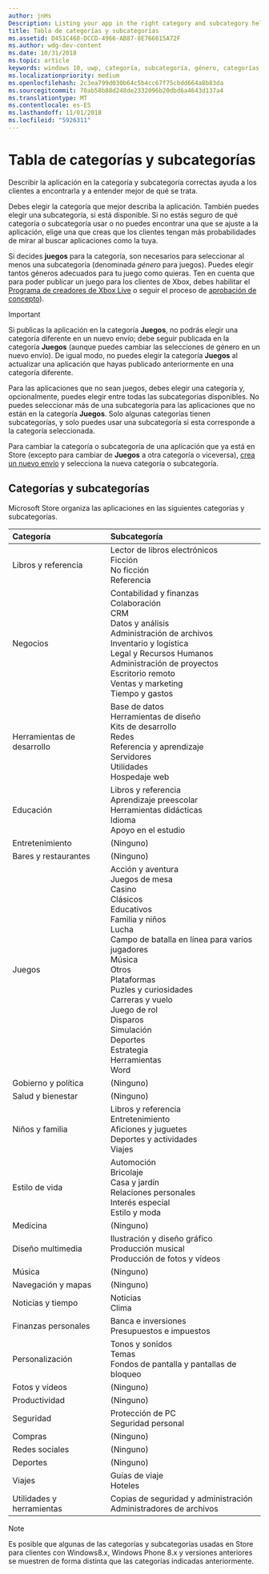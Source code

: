 ```yaml
---
author: jnHs
Description: Listing your app in the right category and subcategory helps customers find your app and understand more about it.
title: Tabla de categorías y subcategorías
ms.assetid: D451C468-DCCD-4966-AB87-8E766615A72F
ms.author: wdg-dev-content
ms.date: 10/31/2018
ms.topic: article
keywords: windows 10, uwp, categoría, subcategoría, género, categorías, géneros
ms.localizationpriority: medium
ms.openlocfilehash: 2c3ea799d030b64c5b4cc67f75cbdd664a8b83da
ms.sourcegitcommit: 70ab58b88d248de2332096b20dbd6a4643d137a4
ms.translationtype: MT
ms.contentlocale: es-ES
ms.lasthandoff: 11/01/2018
ms.locfileid: "5926311"
---
```

# <a name="category-and-subcategory-table"></a>Tabla de categorías y subcategorías


Describir la aplicación en la categoría y subcategoría correctas ayuda a los clientes a encontrarla y a entender mejor de qué se trata.

Debes elegir la categoría que mejor describa la aplicación. También puedes elegir una subcategoría, si está disponible. Si no estás seguro de qué categoría o subcategoría usar o no puedes encontrar una que se ajuste a la aplicación, elige una que creas que los clientes tengan más probabilidades de mirar al buscar aplicaciones como la tuya.

Si decides **juegos** para la categoría, son necesarios para seleccionar al menos una subcategoría (denominada *género* para juegos). Puedes elegir tantos géneros adecuados para tu juego como quieras. Ten en cuenta que para poder publicar un juego para los clientes de Xbox, debes habilitar el [Programa de creadores de Xbox Live](../xbox-live/get-started-with-creators/get-started-with-xbox-live-creators.md) o seguir el proceso de [aprobación de concepto](../gaming/concept-approval.md)). 

> [!IMPORTANT] 
> Si publicas la aplicación en la categoría **Juegos**, no podrás elegir una categoría diferente en un nuevo envío; debe seguir publicada en la categoría **Juegos** (aunque puedes cambiar las selecciones de género en un nuevo envío). De igual modo, no puedes elegir la categoría **Juegos** al actualizar una aplicación que hayas publicado anteriormente en una categoría diferente.

Para las aplicaciones que no sean juegos, debes elegir una categoría y, opcionalmente, puedes elegir entre todas las subcategorías disponibles. No puedes seleccionar más de una subcategoría para las aplicaciones que no están en la categoría **Juegos**. Solo algunas categorías tienen subcategorías, y solo puedes usar una subcategoría si esta corresponde a la categoría seleccionada.

Para cambiar la categoría o subcategoría de una aplicación que ya está en Store (excepto para cambiar de **Juegos** a otra categoría o viceversa), [crea un nuevo envío](app-submissions.md) y selecciona la nueva categoría o subcategoría.

## <a name="categories-and-subcategories"></a>Categorías y subcategorías

Microsoft Store organiza las aplicaciones en las siguientes categorías y subcategorías.

<table>
    <thead>
    <tr class="header">
    <th align="left">Categoría</th>
    <th align="left">Subcategoría</th>
    </tr>
    </thead>
    <tbody>
<tr>
    <td>Libros y referencia</td>
    <td>Lector de libros electrónicos <br> Ficción <br> No ficción <br> Referencia</td>
  </tr>
  <tr>
    <td>Negocios</td>
    <td>Contabilidad y finanzas <br> Colaboración <br> CRM <br> Datos y análisis <br> Administración de archivos <br> Inventario y logística <br> Legal y Recursos Humanos <br> Administración de proyectos <br> Escritorio remoto <br> Ventas y marketing <br> Tiempo y gastos</td>
  </tr>
  <tr>
    <td>Herramientas de desarrollo</td>
    <td>Base de datos <br> Herramientas de diseño <br> Kits de desarrollo <br> Redes <br> Referencia y aprendizaje <br> Servidores <br> Utilidades <br> Hospedaje web</td>
  </tr>
  <tr>
    <td>Educación</td>
    <td>Libros y referencia <br> Aprendizaje preescolar <br> Herramientas didácticas <br> Idioma <br> Apoyo en el estudio</td>
  </tr>
  <tr>
    <td>Entretenimiento</td>
    <td>(Ninguno)</td>
  </tr>
  <tr>
    <td>Bares y restaurantes</td>
    <td>(Ninguno)</td>
  </tr>
  <tr>
    <td>Juegos</td>
    <td>Acción y aventura <br> Juegos de mesa <br> Casino <br> Clásicos <br> Educativos <br> Familia y niños <br> Lucha <br> Campo de batalla en línea para varios jugadores <br> Música <br> Otros <br> Plataformas <br> Puzles y curiosidades <br> Carreras y vuelo <br> Juego de rol <br> Disparos <br> Simulación <br> Deportes <br> Estrategia <br> Herramientas <br> Word</td>
  </tr>
  <tr>
    <td>Gobierno y política</td>
    <td>(Ninguno)</td>
  </tr>
  <tr>
    <td>Salud y bienestar</td>
    <td>(Ninguno)</td>
  </tr>
  <tr>
    <td>Niños y familia</td>
    <td>Libros y referencia <br> Entretenimiento <br> Aficiones y juguetes <br> Deportes y actividades <br> Viajes</td>
  </tr>
  <tr>
    <td>Estilo de vida</td>
    <td>Automoción <br> Bricolaje <br> Casa y jardín <br> Relaciones personales <br> Interés especial <br> Estilo y moda</td>
  </tr>
  <tr>
    <td>Medicina</td>
    <td>(Ninguno)</td>
  </tr>
  <tr>
    <td>Diseño multimedia</td>
    <td>Ilustración y diseño gráfico <br> Producción musical <br> Producción de fotos y vídeos</td>
  </tr>
  <tr>
    <td>Música</td>
    <td>(Ninguno)</td>
  </tr>
  <tr>
    <td>Navegación y mapas</td>
    <td>(Ninguno)</td>
  </tr>
  <tr>
    <td>Noticias y tiempo</td>
    <td>Noticias <br> Clima</td>
  </tr>
  <tr>
    <td>Finanzas personales</td>
    <td>Banca e inversiones <br> Presupuestos e impuestos</td>
  </tr>
  <tr>
    <td>Personalización</td>
    <td>Tonos y sonidos <br> Temas <br> Fondos de pantalla y pantallas de bloqueo</td>
  </tr>
  <tr>
    <td>Fotos y vídeos</td>
    <td>(Ninguno)</td>
  </tr>
  <tr>
    <td>Productividad</td>
    <td>(Ninguno)</td>
  </tr>
  <tr>
    <td>Seguridad</td>
    <td>Protección de PC <br> Seguridad personal</td>
  </tr>
  <tr>
    <td>Compras</td>
    <td>(Ninguno)</td>
  </tr>
  <tr>
    <td>Redes sociales</td>
    <td>(Ninguno)</td>
  </tr>
  <tr>
    <td>Deportes</td>
    <td>(Ninguno)</td>
  </tr>
  <tr>
    <td>Viajes</td>
    <td>Guías de viaje <br>Hoteles</td>
  </tr>
  <tr>
    <td>Utilidades y herramientas</td>
    <td>Copias de seguridad y administración <br> Administradores de archivos</td>
  </tr>
</tbody>
</table>

> [!NOTE] 
> Es posible que algunas de las categorías y subcategorías usadas en Store para clientes con Windows8.x, Windows Phone 8.x y versiones anteriores se muestren de forma distinta que las categorías indicadas anteriormente. 

